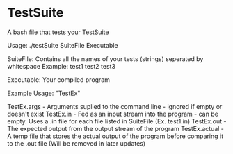 # TestSuite
A bash file that tests your TestSuite

Usage: ./testSuite SuiteFile Executable

SuiteFile: Contains all the names of your tests (strings) seperated by whitespace
Example: test1 test2 test3

Executable: Your compiled program



Example Usage: "TestEx"

TestEx.args - Arguments suplied to the command line - ignored if empty or doesn't exist
TestEx.in - Fed as an input stream into the program - can be empty. Uses a .in file for each file listed in SuiteFile (Ex. test1.in)
TestEx.out - The expected output from the output stream of the program
TestEx.actual - A temp file that stores the actual output of the program before comparing it to the .out file (Will be removed in later updates)

